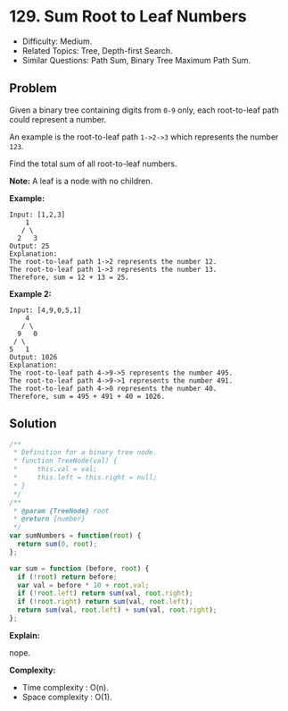 # 129. Sum Root to Leaf Numbers

- Difficulty: Medium.
- Related Topics: Tree, Depth-first Search.
- Similar Questions: Path Sum, Binary Tree Maximum Path Sum.

## Problem

Given a binary tree containing digits from ```0-9``` only, each root-to-leaf path could represent a number.

An example is the root-to-leaf path ```1->2->3``` which represents the number ```123```.

Find the total sum of all root-to-leaf numbers.

**Note:** A leaf is a node with no children.

**Example:**

```
Input: [1,2,3]
    1
   / \
  2   3
Output: 25
Explanation:
The root-to-leaf path 1->2 represents the number 12.
The root-to-leaf path 1->3 represents the number 13.
Therefore, sum = 12 + 13 = 25.
```

**Example 2:**

```
Input: [4,9,0,5,1]
    4
   / \
  9   0
 / \
5   1
Output: 1026
Explanation:
The root-to-leaf path 4->9->5 represents the number 495.
The root-to-leaf path 4->9->1 represents the number 491.
The root-to-leaf path 4->0 represents the number 40.
Therefore, sum = 495 + 491 + 40 = 1026.
```

## Solution

```javascript
/**
 * Definition for a binary tree node.
 * function TreeNode(val) {
 *     this.val = val;
 *     this.left = this.right = null;
 * }
 */
/**
 * @param {TreeNode} root
 * @return {number}
 */
var sumNumbers = function(root) {
  return sum(0, root);
};

var sum = function (before, root) {
  if (!root) return before;
  var val = before * 10 + root.val;
  if (!root.left) return sum(val, root.right);
  if (!root.right) return sum(val, root.left);
  return sum(val, root.left) + sum(val, root.right);
};
```

**Explain:**

nope.

**Complexity:**

* Time complexity : O(n).
* Space complexity : O(1).
